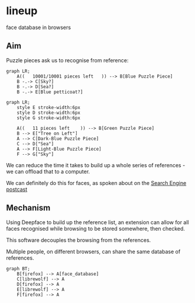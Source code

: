 # lineup
face database in browsers

## Aim

Puzzle pieces ask us to recognise from reference:
```mermaid
graph LR;
    A((   10001/10001 pieces left   )) --> B[Blue Puzzle Piece]
    B -.-> C[Sky?]
    B -.-> D[Sea?]
    B -.-> E[Blue petticoat?]
```

```mermaid
graph LR;
    style E stroke-width:6px
    style D stroke-width:6px
    style G stroke-width:6px

    A((   11 pieces left    )) --> B[Green Puzzle Piece]
    B --> E["Tree on Left"]
    A --> C[Dark-Blue Puzzle Piece]
    C --> D["Sea"]
    A --> F[Light-Blue Puzzle Piece]
    F --> G["Sky"]
```
We can reduce the time it takes to build up a whole series of references - we can offload that to a computer.

We can definitely do this for faces, as spoken about on the [Search Engine postcast](https://podcasts.apple.com/gb/podcast/should-this-creepy-search-engine-exist/id1614253637?i=1000655151849)

## Mechanism

Using Deepface to build up the reference list, an extension can allow for all faces recognised while browsing to be stored somewhere, then checked. 

This software decouples the browsing from the references.

Multiple people, on different browsers, can share the same database of references.

```mermaid
graph BT;
    B[firefox] --> A[face_database]
    C[librewolf] --> A
    D[firefox] --> A
    E[librewolf] --> A
    F[firefox] --> A
```

